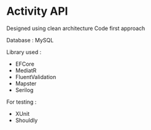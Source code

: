 # Activity API
Designed using clean architecture
Code first approach

Database : MySQL

Library used : 
- EFCore
- MediatR
- FluentValidation
- Mapster
- Serilog

For testing :
- XUnit
- Shouldly
